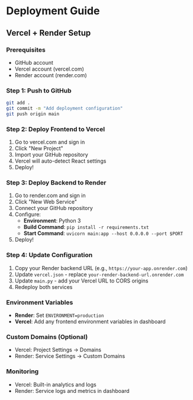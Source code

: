 
# Deployment Guide

## Vercel + Render Setup

### Prerequisites
- GitHub account
- Vercel account (vercel.com)
- Render account (render.com)

### Step 1: Push to GitHub
```bash
git add .
git commit -m "Add deployment configuration"
git push origin main
```

### Step 2: Deploy Frontend to Vercel
1. Go to vercel.com and sign in
2. Click "New Project"
3. Import your GitHub repository
4. Vercel will auto-detect React settings
5. Deploy!

### Step 3: Deploy Backend to Render
1. Go to render.com and sign in
2. Click "New Web Service"
3. Connect your GitHub repository
4. Configure:
   - **Environment**: Python 3
   - **Build Command**: `pip install -r requirements.txt`
   - **Start Command**: `uvicorn main:app --host 0.0.0.0 --port $PORT`
5. Deploy!

### Step 4: Update Configuration
1. Copy your Render backend URL (e.g., `https://your-app.onrender.com`)
2. Update `vercel.json` - replace `your-render-backend-url.onrender.com`
3. Update `main.py` - add your Vercel URL to CORS origins
4. Redeploy both services

### Environment Variables
- **Render**: Set `ENVIRONMENT=production`
- **Vercel**: Add any frontend environment variables in dashboard

### Custom Domains (Optional)
- Vercel: Project Settings → Domains
- Render: Service Settings → Custom Domains

### Monitoring
- Vercel: Built-in analytics and logs
- Render: Service logs and metrics in dashboard
